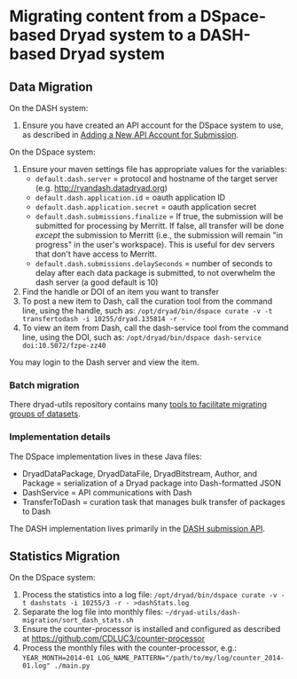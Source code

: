 
# Migrating content from a DSpace-based Dryad system to a DASH-based Dryad system

## Data Migration

On the DASH system:

1. Ensure you have created an API account for the DSpace system to use, as described in [Adding a New API Account for Submission](https://confluence.ucop.edu/pages/viewpage.action?spaceKey=Stash&title=Dryad+Operations#DryadOperations-AddingaNewAPIAccountforSubmission).

On the DSpace system:

1. Ensure your maven settings file has appropriate values for the variables:
    - `default.dash.server` = protocol and hostname of the target server (e.g. http://ryandash.datadryad.org)
    - `default.dash.application.id` = oauth application ID
    - `default.dash.application.secret` = oauth application secret
    - `default.dash.submissions.finalize` = If true, the submission
      will be submitted for processing by Merritt. If false, all
      transfer will be done *except* the submission to Merritt (i.e.,
      the submission will remain "in progress" in the user's
      workspace). This is useful for dev servers that don't have access
      to Merritt.  
    - `default.dash.submissions.delaySeconds` = number of seconds to
    delay after each data package is submitted, to not overwhelm the
    dash server (a good default is 10) 
2. Find the handle or DOI of an item you want to transfer
3. To post a new item to Dash, call the curation tool from the command
   line, using the handle, such as: `/opt/dryad/bin/dspace curate -v -t transfertodash -i 10255/dryad.135814 -r -`
4. To view an item from Dash, call the dash-service tool from the
   command line, using the DOI, such as: `/opt/dryad/bin/dspace dash-service doi:10.5072/fzpe-zz40`

You may login to the Dash server and view the item.

### Batch migration

There dryad-utils repository contains many [tools to facilitate migrating groups of datasets](https://github.com/datadryad/dryad-utils/tree/master/dash-migration).

### Implementation details

The DSpace implementation lives in these Java files:

- DryadDataPackage, DryadDataFile, DryadBitstream, Author, and Package = serialization of a Dryad package into Dash-formatted JSON
- DashService = API communications with Dash
- TransferToDash = curation task that manages bulk transfer of packages to Dash

The DASH implementation lives primarily in the [DASH submission API](https://github.com/CDL-Dryad/dryad/blob/master/documentation/api_submission.md).

## Statistics Migration

On the DSpace system:

1. Process the statistics into a log file:
   `/opt/dryad/bin/dspace curate -v -t dashstats -i 10255/3 -r - >dashStats.log`
2. Separate the log file into monthly files:
   `~/dryad-utils/dash-migration/sort_dash_stats.sh`
3. Ensure the counter-processor is installed and configured as described at https://github.com/CDLUC3/counter-processor
4. Process the monthly files with the counter-processor, e.g.:
   `YEAR_MONTH=2014-01 LOG_NAME_PATTERN="/path/to/my/log/counter_2014-01.log" ./main.py`
   
   

